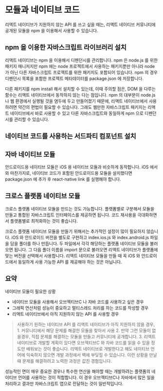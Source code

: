 # 모듈과 네이티브 코드

리엑트 네이티브가 지원하지 않는 API 를 쓰고 싶을 때는, 리액트 네이티브 커뮤니티에 공개된 모듈을 npm 을 이용해서 사용할 수 있습니다.

## npm 을 이용한 자바스크립트 라이브러리 설치
리액트 네이티브는 npm 을 이용해서 디펜던시를 관리합니다. npm 은 node.js 를 위한 패키지 매니저지만 npm 에는 node 프로젝트에서 사용하는 패키지뿐만 아니라 node 가 아닌 다른 자바스크립트 프로젝트를 위한 패키지도 포함되어 있습니다. npm 의 경우 디펜던시 목록을 포함한 프로젝트 메타데이터를 package.json 에 저장합니다. 

다른 패키지를 npm install 해서 설치할 수 있는데, 이때 주의할 점은, DOM 을 다루는 함수는 리액트 네이티브에서 동작하지 않는 다는 점입니다. npm 의 대부분이 node.js 나 웹 환경에서 실행될 것을 염두에 두고 만들어졌기 때문에, 리액트 네이티브에서 사용하려면 약간의 편법이 필요할 수 있습니다. 그래도 웹만한 자바스크립트 패키지는 리액트 네이티브에서 바로 사용할 수 있고 다른 자바스크립트와 동일하게 npm 으로 디펜던시를 관리할 수 있습니다. 

## 네이티브 코드를 사용하는 서드파티 컴포넌트 설치

## 자바 네이티브 모듈
안드로이드용 네이티브 모듈은 iOS 용 네이티브 모듈과 비슷하게 동작합니다. iOS 에서와 마찬가지로, 네이티브 코드가 포함된 안드로이드용 모듈을 설치했다면 package.json 에 추가 후 react-native link 를 실행해야 합니다. 

## 크로스 플랫폼 네이티브 모듈
크로스 플랫폼 네이티브 모듈을 만드는 것도 가능합니다. 플랫폼별로 구분해서 모듈을 만들고 통합된 자바스크립트 인터페이스를 제공하면 됩니다. 코드 재사용을 극대화하면서 플랫폼별로 최적화하는 것이 좋습니다. 

크로스 플랫폼 네이티브 모듈을 만들기 위해서는 추가적인 설정이 많이 필요하지 않습니다. iOS 와 안드로이드 버전을 별도로 구현하고 index.ios.js 와 index.android.js 파일을 담을 폴더를 하나 만듭니다. 두 파일에서 각각 해당하는 플랫폼 네이티브 모듈을 불러오면 됩니다. 그 다음 폴더 이름을 import 문으로 불러오면 리액트 네이티브가 플랫폼에 맞는 버전을 선택해서 사용합니다. 리액트 네이티브 모듈을 만들 때 꼭 iOS 와 안드로이드에서 동일하게 사용 가능한 API 를 제공해야 하는 것은 아닙니다. 

## 요약
네이티브 모듈이 필요한 상황
- 네이티브 모듈을 사용해서 오브젝티브C 나 자바 코드를 사용하고 싶은 경우
- 그래픽 연산처럼 성능이 중요하고 멀티스레드 처리를 하는 코드를 작성할 경우
- 리액트 네이티브에서 아직 지원하지 않는 API 를 사용할 경우
> 사용하기 원하는 네이티브 API 를 리액트 네이티브가 아직 지원하지 않을 경우, 1. 커뮤니티에서 해당 문제를 해결한 모듈을 찾아서 사용 2. 만약 그런 모듈이 없을경우, 직접 문제를 해결하는 모듈을 만들고 커뮤니티에 공개합니다. 3. 리엑트 네이티브로 개발할 계획이 있다면 오브젝티브C 와 자바 코드를 읽을 수 있을 정도만 배워보는 것이 좋습니다. 리액트 네이티브로 개발한다고 해도 네이티브 언어에 익숙하지 않으면 개발 과정에서 벽에 부딪힐 수 있습니다. 이런 상황을 만날 때 문제를 해결하려고 노력한 과정은 값진 경험입니다. 

성능적인 면이 매우 중요한 경우나 특수한 연산을 해야할 때는 개발하려는 플랫폼의 네이티브 언어를 사용하는 것이 적합합니다. 이 경우 오브젝티브C나 자바에서 많은 일을 처리하고 결과만 자바스크립트 앱으로 전달하는 것이 일반적입니다. 




<!--stackedit_data:
eyJoaXN0b3J5IjpbOTU3NjcxODk3LDE0MDc0MzY5MDYsLTExMD
U0MzA4OTgsLTE1MjUxMjk1NjMsMTIwMTY1OTEwNiw4ODgwOTAz
NiwtMjAwNjMyOTcwMCwtOTc0MzQ5MTc1LC0yMDg4NzQ2NjEyXX
0=
-->